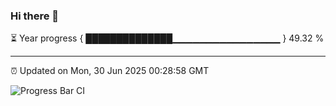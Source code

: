 ### Hi there 👋

⏳ Year progress { ██████████████▁▁▁▁▁▁▁▁▁▁▁▁▁▁▁▁ } 49.32 %

---

⏰ Updated on Mon, 30 Jun 2025 00:28:58 GMT

![Progress Bar CI](https://github.com/liununu/liununu/workflows/Progress%20Bar%20CI/badge.svg)
